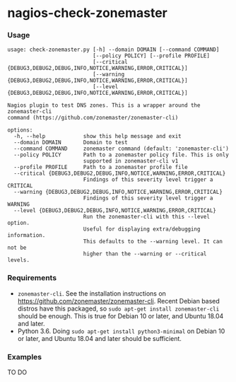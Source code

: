 # nagios-check-zonemaster

### Usage

```
usage: check-zonemaster.py [-h] --domain DOMAIN [--command COMMAND]
                           [--policy POLICY] [--profile PROFILE]
                           [--critical {DEBUG3,DEBUG2,DEBUG,INFO,NOTICE,WARNING,ERROR,CRITICAL}]
                           [--warning {DEBUG3,DEBUG2,DEBUG,INFO,NOTICE,WARNING,ERROR,CRITICAL}]
                           [--level {DEBUG3,DEBUG2,DEBUG,INFO,NOTICE,WARNING,ERROR,CRITICAL}]

Nagios plugin to test DNS zones. This is a wrapper around the zonemaster-cli
command (https://github.com/zonemaster/zonemaster-cli)

options:
  -h, --help            show this help message and exit
  --domain DOMAIN       Domain to test
  --command COMMAND     zonemaster command (default: 'zonemaster-cli')
  --policy POLICY       Path to a zonemaster policy file. This is only
                        supported in zonemaster-cli v1
  --profile PROFILE     Path to a zonemaster profile file
  --critical {DEBUG3,DEBUG2,DEBUG,INFO,NOTICE,WARNING,ERROR,CRITICAL}
                        Findings of this severity level trigger a CRITICAL
  --warning {DEBUG3,DEBUG2,DEBUG,INFO,NOTICE,WARNING,ERROR,CRITICAL}
                        Findings of this severity level trigger a WARNING
  --level {DEBUG3,DEBUG2,DEBUG,INFO,NOTICE,WARNING,ERROR,CRITICAL}
                        Run the zonemaster-cli with this --level option.
                        Useful for displaying extra/debugging information.
                        This defaults to the --warning level. It can not be
                        higher than the --warning or --critical levels.
```

### Requirements

* `zonemaster-cli`. See the installation instructions on
  https://github.com/zonemaster/zonemaster-cli. Recent Debian based distros have
  this packaged, so `sudo apt-get install zonemaster-cli` should be enough. This
  is true for Debian 10 or later, and Ubuntu 18.04 and later.
* Python 3.6. Doing `sudo apt-get install python3-minimal` on Debian 10 or later,
  and Ubuntu 18.04 and later should be sufficient.

### Examples


TO DO
